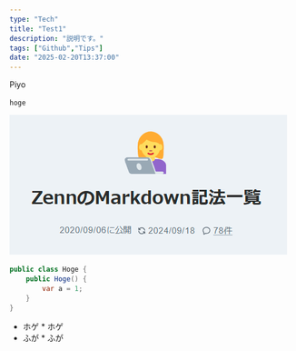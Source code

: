 ```yaml
---
type: "Tech"
title: "Test1"
description: "説明です。"
tags: ["Github","Tips"]
date: "2025-02-20T13:37:00"
---
```


Piyo  

`hoge  `
   


![](./1D23DE33AE6374A1A3D75C2F404DABDC.png)


```csharp
public class Hoge { 
    public Hoge() {
        var a = 1;
    }
}
```


* ホゲ    * ホゲ    
* ふが    * ふが    

